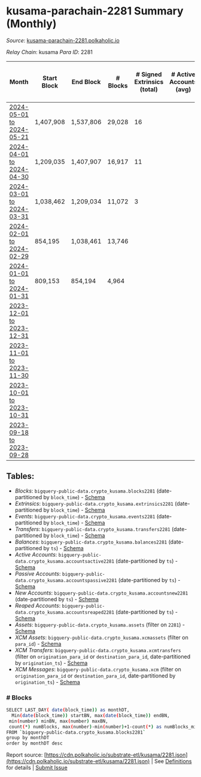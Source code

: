 # kusama-parachain-2281 Summary (Monthly)

_Source_: [kusama-parachain-2281.polkaholic.io](https://kusama-parachain-2281.polkaholic.io)

*Relay Chain*: kusama
*Para ID*: 2281



| Month | Start Block | End Block | # Blocks | # Signed Extrinsics (total) | # Active Accounts (avg) | # Addresses with Balances (max) | Issues |
| ----- | ----------- | --------- | -------- | --------------------------- | ----------------------- | ------------------------------- | ------ |
| [2024-05-01 to 2024-05-21](/kusama/2281-kusama-parachain-2281/2024-05-31.md) | 1,407,908 | 1,537,806 | 29,028 | 16 |  | 27 | - 100,871 (77.65%) |   
| [2024-04-01 to 2024-04-30](/kusama/2281-kusama-parachain-2281/2024-04-30.md) | 1,209,035 | 1,407,907 | 16,917 | 11 |  | 21 | - 181,956 (91.49%) |   
| [2024-03-01 to 2024-03-31](/kusama/2281-kusama-parachain-2281/2024-03-31.md) | 1,038,462 | 1,209,034 | 11,072 | 3 |  | 5 | - 159,501 (93.51%) |   
| [2024-02-01 to 2024-02-29](/kusama/2281-kusama-parachain-2281/2024-02-29.md) | 854,195 | 1,038,461 | 13,746 |  |  | 4 | - 170,521 (92.54%) |   
| [2024-01-01 to 2024-01-31](/kusama/2281-kusama-parachain-2281/2024-01-31.md) | 809,153 | 854,194 | 4,964 |  |  | 4 | - 40,078 (88.98%) |   
| [2023-12-01 to 2023-12-31](/kusama/2281-kusama-parachain-2281/2023-12-31.md) |  |  |  |  |  | 4 | -  **BROKEN**  |   
| [2023-11-01 to 2023-11-30](/kusama/2281-kusama-parachain-2281/2023-11-30.md) |  |  |  |  |  | 4 | -   |   
| [2023-10-01 to 2023-10-31](/kusama/2281-kusama-parachain-2281/2023-10-31.md) |  |  |  |  |  | 4 | -   |   
| [2023-09-18 to 2023-09-28](/kusama/2281-kusama-parachain-2281/2023-09-30.md) |  |  |  |  |  | 4 | -   |   

## Tables:

* _Blocks_: `bigquery-public-data.crypto_kusama.blocks2281` (date-partitioned by `block_time`) - [Schema](/schema/balances.json)
* _Extrinsics_: `bigquery-public-data.crypto_kusama.extrinsics2281` (date-partitioned by `block_time`) - [Schema](/schema/extrinsics.json)
* _Events_: `bigquery-public-data.crypto_kusama.events2281` (date-partitioned by `block_time`) - [Schema](/schema/events.json)
* _Transfers_: `bigquery-public-data.crypto_kusama.transfers2281` (date-partitioned by `block_time`) - [Schema](/schema/transfers.json)
* _Balances_: `bigquery-public-data.crypto_kusama.balances2281` (date-partitioned by `ts`) - [Schema](/schema/balances.json)
* _Active Accounts_: `bigquery-public-data.crypto_kusama.accountsactive2281` (date-partitioned by `ts`) - [Schema](/schema/accountsactive.json)
* _Passive Accounts_: `bigquery-public-data.crypto_kusama.accountspassive2281` (date-partitioned by `ts`) - [Schema](/schema/accountspassive.json)
* _New Accounts_: `bigquery-public-data.crypto_kusama.accountsnew2281` (date-partitioned by `ts`) - [Schema](/schema/accountsnew.json)
* _Reaped Accounts_: `bigquery-public-data.crypto_kusama.accountsreaped2281` (date-partitioned by `ts`) - [Schema](/schema/accountsreaped.json)
* _Assets_: `bigquery-public-data.crypto_kusama.assets` (filter on `2281`) - [Schema](/schema/assets.json)
* _XCM Assets_: `bigquery-public-data.crypto_kusama.xcmassets` (filter on `para_id`) - [Schema](/schema/xcmassets.json)
* _XCM Transfers_: `bigquery-public-data.crypto_kusama.xcmtransfers` (filter on `origination_para_id` or `destination_para_id`, date-partitioned by `origination_ts`) - [Schema](/schema/xcmtransfers.json)
* _XCM Messages_: `bigquery-public-data.crypto_kusama.xcm` (filter on `origination_para_id` or `destination_para_id`, date-partitioned by `origination_ts`) - [Schema](/schema/xcm.json)

### # Blocks
```bash
SELECT LAST_DAY( date(block_time)) as monthDT,
  Min(date(block_time)) startBN, max(date(block_time)) endBN, 
 min(number) minBN, max(number) maxBN, 
 count(*) numBlocks, max(number)-min(number)+1-count(*) as numBlocks_missing 
FROM `bigquery-public-data.crypto_kusama.blocks2281` 
group by monthDT 
order by monthDT desc
```


Report source: [https://cdn.polkaholic.io/substrate-etl/kusama/2281.json](https://cdn.polkaholic.io/substrate-etl/kusama/2281.json) | See [Definitions](/DEFINITIONS.md) for details | [Submit Issue](https://github.com/colorfulnotion/substrate-etl/issues)

